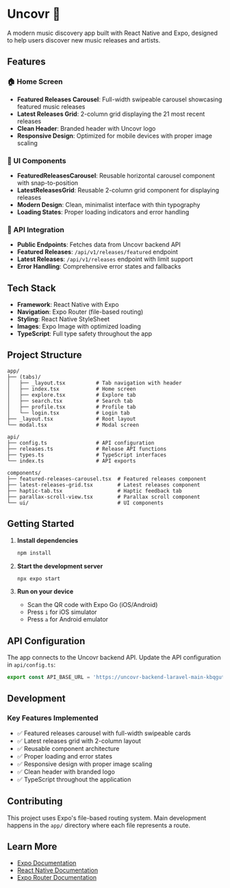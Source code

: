 # Uncovr 🎵

A modern music discovery app built with React Native and Expo, designed to help users discover new music releases and artists.

## Features

### 🏠 Home Screen
- **Featured Releases Carousel**: Full-width swipeable carousel showcasing featured music releases
- **Latest Releases Grid**: 2-column grid displaying the 21 most recent releases
- **Clean Header**: Branded header with Uncovr logo
- **Responsive Design**: Optimized for mobile devices with proper image scaling

### 🎨 UI Components
- **FeaturedReleasesCarousel**: Reusable horizontal carousel component with snap-to-position
- **LatestReleasesGrid**: Reusable 2-column grid component for displaying releases
- **Modern Design**: Clean, minimalist interface with thin typography
- **Loading States**: Proper loading indicators and error handling

### 🔌 API Integration
- **Public Endpoints**: Fetches data from Uncovr backend API
- **Featured Releases**: `/api/v1/releases/featured` endpoint
- **Latest Releases**: `/api/v1/releases` endpoint with limit support
- **Error Handling**: Comprehensive error states and fallbacks

## Tech Stack

- **Framework**: React Native with Expo
- **Navigation**: Expo Router (file-based routing)
- **Styling**: React Native StyleSheet
- **Images**: Expo Image with optimized loading
- **TypeScript**: Full type safety throughout the app

## Project Structure

```
app/
├── (tabs)/
│   ├── _layout.tsx          # Tab navigation with header
│   ├── index.tsx            # Home screen
│   ├── explore.tsx          # Explore tab
│   ├── search.tsx           # Search tab
│   ├── profile.tsx          # Profile tab
│   └── login.tsx            # Login tab
├── _layout.tsx              # Root layout
└── modal.tsx                # Modal screen

api/
├── config.ts                # API configuration
├── releases.ts              # Release API functions
├── types.ts                 # TypeScript interfaces
└── index.ts                 # API exports

components/
├── featured-releases-carousel.tsx  # Featured releases component
├── latest-releases-grid.tsx        # Latest releases component
├── haptic-tab.tsx                  # Haptic feedback tab
├── parallax-scroll-view.tsx        # Parallax scroll component
└── ui/                             # UI components
```

## Getting Started

1. **Install dependencies**
   ```bash
   npm install
   ```

2. **Start the development server**
   ```bash
   npx expo start
   ```

3. **Run on your device**
   - Scan the QR code with Expo Go (iOS/Android)
   - Press `i` for iOS simulator
   - Press `a` for Android emulator

## API Configuration

The app connects to the Uncovr backend API. Update the API configuration in `api/config.ts`:

```typescript
export const API_BASE_URL = 'https://uncovr-backend-laravel-main-kbqgut.laravel.cloud/api/v1';
```

## Development

### Key Features Implemented
- ✅ Featured releases carousel with full-width swipeable cards
- ✅ Latest releases grid with 2-column layout
- ✅ Reusable component architecture
- ✅ Proper loading and error states
- ✅ Responsive design with proper image scaling
- ✅ Clean header with branded logo
- ✅ TypeScript throughout the application

## Contributing

This project uses Expo's file-based routing system. Main development happens in the `app/` directory where each file represents a route.

## Learn More

- [Expo Documentation](https://docs.expo.dev/)
- [React Native Documentation](https://reactnative.dev/)
- [Expo Router Documentation](https://docs.expo.dev/router/introduction/)
